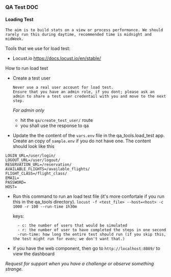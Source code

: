 ### QA Test DOC


#### Loading Test
```The aim is to build stats on a view or process performance. We should rarely run this during daytime, recommended time is midnight and midWeek.```

Tools that we use for load test:
- Locust.io https://docs.locust.io/en/stable/


How to run load test
- Create a test user

    ```
    Never use a real user account for load test.
    Ensure that you have an admin role, if you dont; please ask an admin to share a test user credentail with you and move to the next step.
    ```
    *For admin only*
    - hit the `qa/create_test_user/` route
    - you shall use the response to qa

- Update the the content of the `vars.env` file in the qa_tools.load_test app. Create an copy of `sample.env` if you do not have one. The content should look like this

```
LOGIN_URL=/user/login/
LOGOUT_URL=/user/logout/
RESERVATION_URL=/reservation/
AVAILABLE_FLIGHTS=/available_flights/
FLIGHT_CLASS=/flight_class/
EMAIL=
PASSWORD=
HOST=
```
- Run this  command to run an load test file (it's more confortale if you run this in the qa_tools directory). `locust -f <test_file> --host=<host> -c 1000 -r 100 --run-time 1h30m`

    keys:

        - c: the number of users that would be simulated
        - r: the number of user to have completed the steps in one second
        -run-time: how long the entire test should run (if you skip this, the test might run for even; we don't want that.)

- if you have the web component, then go to `http://localhost:8089/` to view the dashboard



*Request for support when you have a challenge or observe something strange.*



